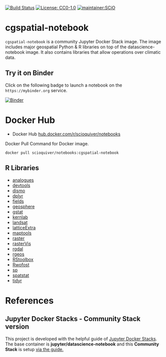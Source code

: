 [![Build Status](https://travis-ci.org/SCiO-systems/cgspatial-notebook.svg?branch=master)](https://travis-ci.org/SCiO-systems/cgspatial-notebook) [![License: CC0-1.0](https://img.shields.io/badge/License-CC0%201.0-lightgrey.svg)](http://creativecommons.org/publicdomain/zero/1.0/)
[![maintainer:SCiO](https://img.shields.io/badge/maintainer-SCiO-blue)](https://scio.systems)



# cgspatial-notebook
`cgspatial-notebook` is a community Jupyter Docker Stack image. The image includes major geospatial Python &amp; R libraries  on top of the datascience-notebook image. It also contains libraries that allow operations over climatic data.



## Try it on Binder

Click on the following badge to launch a notebook on the `https://mybinder.org` service.

[![Binder](https://mybinder.org/badge_logo.svg)](https://mybinder.org/v2/gh/SCiO-systems/cgspatial-notebook/master)

# Docker Hub
* Docker Hub [hub.docker.com/r/scioquiver/notebooks](https://hub.docker.com/r/scioquiver/notebooks)

Docker Pull Command for Docker image.
```
docker pull scioquiver/notebooks:cgspatial-notebook
```


## R Libraries

* [analogues](https://github.com/CIAT-DAPA/analogues "analogues")
* [devtools](https://CRAN.R-project.org/package=devtools "devtools")
* [dismo](https://cran.r-project.org/package=dismo "dismo")
* [dplyr](https://cran.r-project.org/package=dplyr "dplyr")
* [fields](https://cran.r-project.org/package=fields "fields")
* [geosphere](https://cran.r-project.org/package=geosphere "geosphere")
* [gstat](https://cran.r-project.org/package=gstat "gstat")
* [kernlab](https://cran.r-project.org/package=kernlab "kernlab")
* [landsat](https://cran.r-project.org/package=landsat "landsat")
* [latticeExtra](https://cran.r-project.org/package=latticeExtra "latticeExtra")
* [maptools](https://cran.r-project.org/package=maptools "maptools")
* [raster](https://cran.r-project.org/package=raster "raster")
* [rasterVis](https://cran.r-project.org/package=rasterVis "rasterVis")
* [rgdal](https://cran.r-project.org/package=rgdal "rgdal")
* [rgeos](https://cran.r-project.org/package=rgeos "rgeos")
* [RStoolbox](https://cran.r-project.org/package=RStoolbox "RStoolbox")
* [Rwofost](https://rdrr.io/rforge/Rwofost/man/Rwofost-package.html "Rwofost")
* [sp](https://cran.r-project.org/package=sp "sp")
* [spatstat](https://cran.r-project.org/package=spatstat "spatstat")
* [tidyr](https://cran.r-project.org/package=tidyr "tidyr")
# References

## Jupyter Docker Stacks - Community Stack version
This project is developed with the helpful guide of [Jupyter Docker Stacks](https://jupyter-docker-stacks.readthedocs.io/en/latest/). The base container is **jupyter/datascience-notebook** and this **Community Stack** is setup [via the guide.](https://jupyter-docker-stacks.readthedocs.io/en/latest/contributing/stacks.html)
